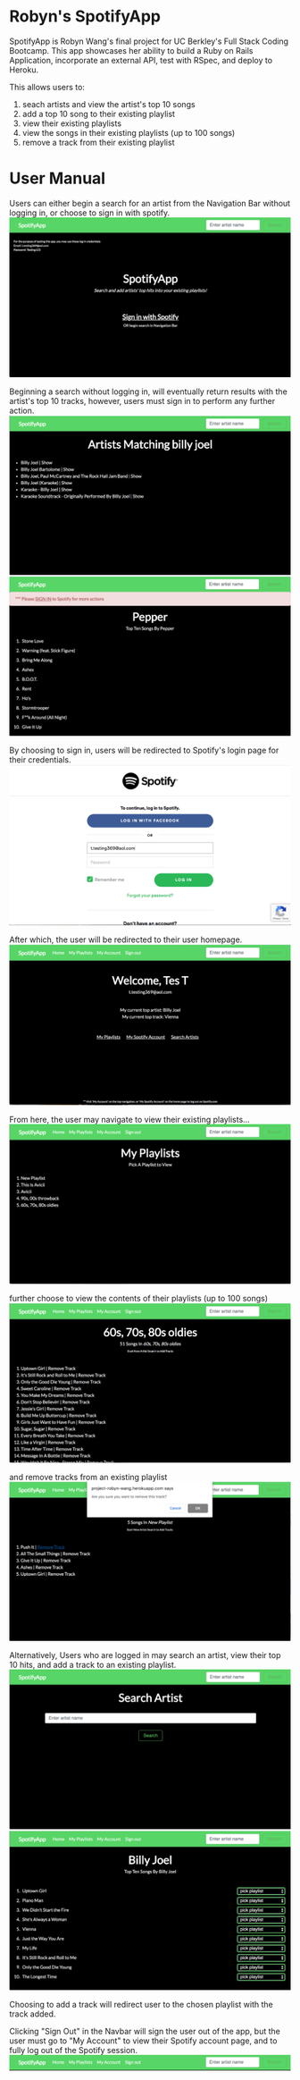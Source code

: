 # Robyn's SpotifyApp

SpotifyApp is Robyn Wang's final project for UC Berkley's Full Stack Coding Bootcamp. This app showcases her ability to build a Ruby on Rails Application, incorporate an external API, test with RSpec, and deploy to Heroku. 

This allows users to: 
  1. seach artists and view the artist's top 10 songs
  2. add a top 10 song to their existing playlist
  3. view their existing playlists 
  4. view the songs in their existing playlists (up to 100 songs)
  5. remove a track from their existing playlist 

# User Manual

Users can either begin a search for an artist from the Navigation Bar without logging in, or choose to sign in with spotify. 
  <img src="/app/assets/images/homepage.png" alt="App homepage">

Beginning a search without logging in, will eventually return results with the artist's top 10 tracks, however, users must sign in to perform any further action.
  <img src="/app/assets/images/index.png" alt="Artists results">
  <img src="/app/assets/images/else.png" alt="Not logged in search results">

  By choosing to sign in, users will be redirected to Spotify's login page for their credentials.
  <img src="/app/assets/images/callback.png" alt="Spotify Login">

After which, the user will be redirected to their user homepage. 
  <img src="/app/assets/images/users.png" alt="Users Homepage">

From here, the user may navigate to view their existing playlists...
  <img src="/app/assets/images/playlists.png" alt="User's playlists">

  further choose to view the contents of their playlists (up to 100 songs) 
  <img src="/app/assets/images/playlist.png" alt="User's playlist">

  and remove tracks from an existing playlist
  <img src="/app/assets/images/remove_track.png" alt="Remove_track">

Alternatively, Users who are logged in may search an artist, view their top 10 hits, and add a track to an existing playlist. 
  <img src="/app/assets/images/search.png" alt="Search Form">
  <img src="/app/assets/images/add_track.png" alt="Add_track">

  Choosing to add a track will redirect user to the chosen playlist with the track added. 

Clicking "Sign Out" in the Navbar will sign the user out of the app, but the user must go to "My Account" to view their Spotify account page, and to fully log out of the Spotify session. 
  <img src="/app/assets/images/navbar.png" alt="Navbar">







